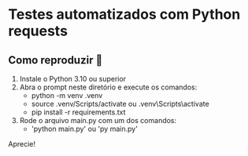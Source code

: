 # Testes automatizados com Python requests

## Como reproduzir 📍
1. Instale o Python 3.10 ou superior
2. Abra o prompt neste diretório e execute os comandos: 
   - python -m venv .venv
   - source .venv/Scripts/activate ou .venv\Scripts\activate
   - pip install -r requirements.txt
4. Rode o arquivo main.py com um dos comandos:
   - 'python main.py' ou 'py main.py'

Aprecie!